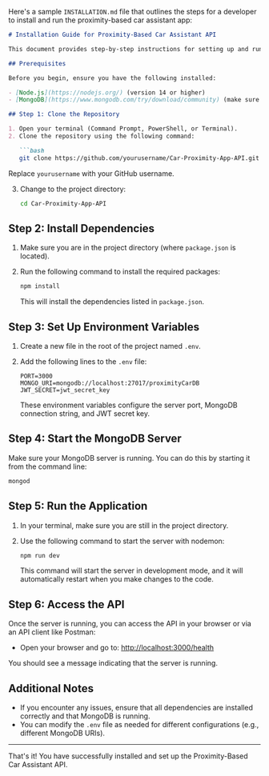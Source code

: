 Here's a sample `INSTALLATION.md` file that outlines the steps for a developer to install and run the proximity-based car assistant app:

```markdown
# Installation Guide for Proximity-Based Car Assistant API

This document provides step-by-step instructions for setting up and running the Proximity-Based Car Assistant API on your local machine.

## Prerequisites

Before you begin, ensure you have the following installed:

- [Node.js](https://nodejs.org/) (version 14 or higher)
- [MongoDB](https://www.mongodb.com/try/download/community) (make sure it's running on your local machine)

## Step 1: Clone the Repository

1. Open your terminal (Command Prompt, PowerShell, or Terminal).
2. Clone the repository using the following command:

   ```bash
   git clone https://github.com/yourusername/Car-Proximity-App-API.git
   ```

   Replace `yourusername` with your GitHub username.

3. Change to the project directory:

   ```bash
   cd Car-Proximity-App-API
   ```

## Step 2: Install Dependencies

1. Make sure you are in the project directory (where `package.json` is located).
2. Run the following command to install the required packages:

   ```bash
   npm install
   ```

   This will install the dependencies listed in `package.json`.

## Step 3: Set Up Environment Variables

1. Create a new file in the root of the project named `.env`.
2. Add the following lines to the `.env` file:

   ```env
   PORT=3000
   MONGO_URI=mongodb://localhost:27017/proximityCarDB
   JWT_SECRET=jwt_secret_key
   ```

   These environment variables configure the server port, MongoDB connection string, and JWT secret key.

## Step 4: Start the MongoDB Server

Make sure your MongoDB server is running. You can do this by starting it from the command line:

```bash
mongod
```

## Step 5: Run the Application

1. In your terminal, make sure you are still in the project directory.
2. Use the following command to start the server with nodemon:

   ```bash
   npm run dev
   ```

   This command will start the server in development mode, and it will automatically restart when you make changes to the code.

## Step 6: Access the API

Once the server is running, you can access the API in your browser or via an API client like Postman:

- Open your browser and go to: [http://localhost:3000/health](http://localhost:3000/health)

You should see a message indicating that the server is running.

## Additional Notes

- If you encounter any issues, ensure that all dependencies are installed correctly and that MongoDB is running.
- You can modify the `.env` file as needed for different configurations (e.g., different MongoDB URIs).

---

That's it! You have successfully installed and set up the Proximity-Based Car Assistant API.
```
